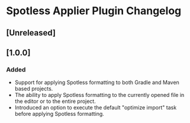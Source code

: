 <!-- Keep a Changelog guide -> https://keepachangelog.com -->

# Spotless Applier Plugin Changelog

## [Unreleased]

## [1.0.0]
### Added
- Support for applying Spotless formatting to both Gradle and Maven based projects.
- The ability to apply Spotless formatting to the currently opened file in the editor or to the entire project.
- Introduced an option to execute the default "optimize import" task before applying Spotless formatting.